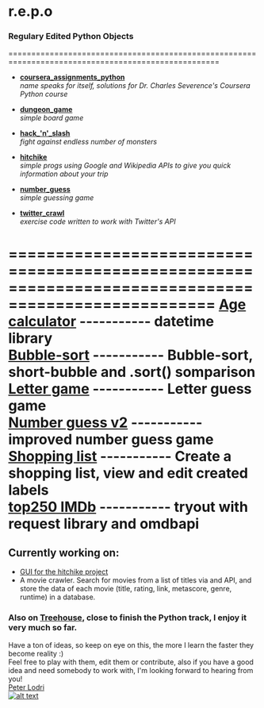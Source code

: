# r.e.p.o
### Regulary Edited Python Objects

====================================================================================================
* [**coursera_assignments_python**](https://github.com/szepnapot/repo/tree/master/coursera_assignments_python)     
*name speaks for itself, solutions for Dr. Charles Severence's Coursera Python course*

* [**dungeon_game**](https://github.com/szepnapot/repo/tree/master/dungeon_game_python)    
*simple board game*

* [**hack_'n'_slash**](https://github.com/szepnapot/repo/tree/master/hack_'n'_slash_python)      
*fight against endless number of monsters*

* [**hitchike**](https://github.com/szepnapot/repo/tree/master/hitchike_python)  
*simple progs using Google and Wikipedia APIs to give you quick information about your trip*

* [**number_guess**](https://github.com/szepnapot/repo/tree/master/number_guess_python)  
*simple guessing game*

* [**twitter_crawl**](https://github.com/szepnapot/repo/tree/master/twitter_crawl)  
*exercise code written to work with Twitter's API* 

====================================================================================================
[Age calculator](https://github.com/szepnapot/repo/blob/master/age_calculator.py) ----------- datetime library    
[Bubble-sort](https://github.com/szepnapot/repo/blob/master/bubble_sort_algorithm.py) ----------- Bubble-sort, short-bubble and .sort() somparison  
[Letter game](https://github.com/szepnapot/repo/blob/master/letter_game.py) ----------- Letter guess game  
[Number guess v2](https://github.com/szepnapot/repo/blob/master/numberguess.py) ----------- improved number guess game  
[Shopping list](https://github.com/szepnapot/repo/blob/master/shopping_list.py) ----------- Create a shopping list, view and edit created labels       
[top250 IMDb](https://github.com/szepnapot/repo/blob/master/top250_imdb.py) ----------- tryout with request library and omdbapi    
====================================================================================================   

## Currently working on:   
* [GUI for the hitchike project](https://github.com/szepnapot/repo/blob/master/hitchike_python/geogui.py)   
* A movie crawler. Search for movies from a list of titles via and API, and store the data of each movie (title, rating, link, metascore, genre, runtime) in a database.   

### Also on [Treehouse](http://referrals.trhou.se/peterlodri), close to finish the Python track, I enjoy it very much so far.
Have a ton of ideas, so keep on eye on this, the more I learn the faster they become reality :)  
Feel free to play with them, edit them or contribute, also if you have a good idea and need somebody to work with, I'm looking forward to hearing from you!  
[Peter Lodri](szepnapot.github.io)  
[![alt text](http://www.alter-net.info/t_smalla.png "Twitter")](https://twitter.com/Theidden_one)

